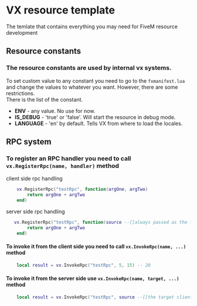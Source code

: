# VX resource template

The temlate that contains everything you may need for FiveM resource development

## Resource constants

### The resource constants are used by internal vx systems.

To set custom value to any constant you need to go to the `fxmanifest.lua` and change the values to whatever you want. However, there are some restrictions.  
There is the list of the constant.

- **ENV** - any value. No use for now.
- **IS_DEBUG** - 'true' or 'false'. Will start the resource in debug mode.
- **LANGUAGE** - 'en' by default. Tells VX from where to load the locales.

## RPC system

### To register an RPC handler you need to call `vx.RegisterRpc(name, handler)` method

client side rpc handling

```lua
    vx.RegisterRpc("testRpc", function(argOne, argTwo)
        return argOne + argTwo
    end)
```

server side rpc handling

```lua
   vx.RegisterRpc("testRpc", function(source --[[always passed as the first argument]], argOne, argTwo)
        return argOne + argTwo
    end)
```

#### To invoke it from the client side you need to call `vx.InvokeRpc(name, ...)` method

```lua
    local result = vx.InvokeRpc("testRpc", 5, 15) -- 20
```

#### To invoke it from the server side use `vx.InvokeRpc(name, target, ...)` method

```lua
    local result = vx.InvokeRpc("testRpc", source --[[the target client that has to execute the rpc handler]], 5, 15) -- 20
```
